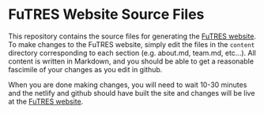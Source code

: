 # FuTRES Website Source Files

This repository contains the source files for generating the [FuTRES website](http://futres.org/).
To make changes to the FuTRES website, simply edit the files in the ```content``` directory corresponding
to each section (e.g. about.md, team.md, etc...).  All content is written in Markdown, and you should 
be able to get a reasonable fascimile of your changes as you edit in github.  

When you are done making changes, you will need to wait 10-30 minutes and the netlify and github should have 
built the site and changes will be live at the [FuTRES website](http://futres.org/).

